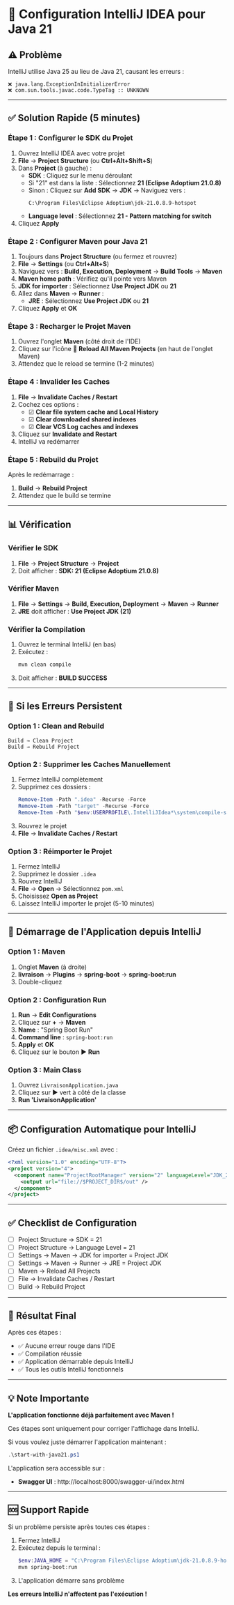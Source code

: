 # 🔧 Configuration IntelliJ IDEA pour Java 21

## ⚠️ Problème
IntelliJ utilise Java 25 au lieu de Java 21, causant les erreurs :
```
❌ java.lang.ExceptionInInitializerError
❌ com.sun.tools.javac.code.TypeTag :: UNKNOWN
```

---

## ✅ Solution Rapide (5 minutes)

### Étape 1 : Configurer le SDK du Projet

1. Ouvrez IntelliJ IDEA avec votre projet
2. **File** → **Project Structure** (ou **Ctrl+Alt+Shift+S**)
3. Dans **Project** (à gauche) :
   - **SDK** : Cliquez sur le menu déroulant
   - Si "21" est dans la liste : Sélectionnez **21 (Eclipse Adoptium 21.0.8)**
   - Sinon : Cliquez sur **Add SDK** → **JDK** → Naviguez vers :
     ```
     C:\Program Files\Eclipse Adoptium\jdk-21.0.8.9-hotspot
     ```
   - **Language level** : Sélectionnez **21 - Pattern matching for switch**
4. Cliquez **Apply**

### Étape 2 : Configurer Maven pour Java 21

1. Toujours dans **Project Structure** (ou fermez et rouvrez)
2. **File** → **Settings** (ou **Ctrl+Alt+S**)
3. Naviguez vers : **Build, Execution, Deployment** → **Build Tools** → **Maven**
4. **Maven home path** : Vérifiez qu'il pointe vers Maven
5. **JDK for importer** : Sélectionnez **Use Project JDK** ou **21**
6. Allez dans **Maven** → **Runner** :
   - **JRE** : Sélectionnez **Use Project JDK** ou **21**
7. Cliquez **Apply** et **OK**

### Étape 3 : Recharger le Projet Maven

1. Ouvrez l'onglet **Maven** (côté droit de l'IDE)
2. Cliquez sur l'icône 🔄 **Reload All Maven Projects** (en haut de l'onglet Maven)
3. Attendez que le reload se termine (1-2 minutes)

### Étape 4 : Invalider les Caches

1. **File** → **Invalidate Caches / Restart**
2. Cochez ces options :
   - ☑ **Clear file system cache and Local History**
   - ☑ **Clear downloaded shared indexes**
   - ☑ **Clear VCS Log caches and indexes**
3. Cliquez sur **Invalidate and Restart**
4. IntelliJ va redémarrer

### Étape 5 : Rebuild du Projet

Après le redémarrage :

1. **Build** → **Rebuild Project**
2. Attendez que le build se termine

------

## 📊 Vérification

### Vérifier le SDK
1. **File** → **Project Structure** → **Project**
2. Doit afficher : **SDK: 21 (Eclipse Adoptium 21.0.8)**

### Vérifier Maven
1. **File** → **Settings** → **Build, Execution, Deployment** → **Maven** → **Runner**
2. **JRE** doit afficher : **Use Project JDK (21)**

### Vérifier la Compilation
1. Ouvrez le terminal IntelliJ (en bas)
2. Exécutez :
   ```powershell
   mvn clean compile
   ```
3. Doit afficher : **BUILD SUCCESS**

---

## 🎯 Si les Erreurs Persistent

### Option 1 : Clean and Rebuild
```
Build → Clean Project
Build → Rebuild Project
```

### Option 2 : Supprimer les Caches Manuellement

1. Fermez IntelliJ complètement
2. Supprimez ces dossiers :
   ```powershell
   Remove-Item -Path ".idea" -Recurse -Force
   Remove-Item -Path "target" -Recurse -Force
   Remove-Item -Path "$env:USERPROFILE\.IntelliJIdea*\system\compile-server" -Recurse -Force
   ```
3. Rouvrez le projet
4. **File** → **Invalidate Caches / Restart**

### Option 3 : Réimporter le Projet

1. Fermez IntelliJ
2. Supprimez le dossier `.idea`
3. Rouvrez IntelliJ
4. **File** → **Open** → Sélectionnez `pom.xml`
5. Choisissez **Open as Project**
6. Laissez IntelliJ importer le projet (5-10 minutes)

---

## 🚀 Démarrage de l'Application depuis IntelliJ

### Option 1 : Maven
1. Onglet **Maven** (à droite)
2. **livraison** → **Plugins** → **spring-boot** → **spring-boot:run**
3. Double-cliquez

### Option 2 : Configuration Run
1. **Run** → **Edit Configurations**
2. Cliquez sur **+** → **Maven**
3. **Name** : "Spring Boot Run"
4. **Command line** : `spring-boot:run`
5. **Apply** et **OK**
6. Cliquez sur le bouton ▶️ **Run**

### Option 3 : Main Class
1. Ouvrez `LivraisonApplication.java`
2. Cliquez sur ▶️ vert à côté de la classe
3. **Run 'LivraisonApplication'**

---

## 📦 Configuration Automatique pour IntelliJ

Créez un fichier `.idea/misc.xml` avec :
```xml
<?xml version="1.0" encoding="UTF-8"?>
<project version="4">
  <component name="ProjectRootManager" version="2" languageLevel="JDK_21" default="true" project-jdk-name="21" project-jdk-type="JavaSDK">
    <output url="file://$PROJECT_DIR$/out" />
  </component>
</project>
```

---

## ✅ Checklist de Configuration

- [ ] Project Structure → SDK = 21
- [ ] Project Structure → Language Level = 21
- [ ] Settings → Maven → JDK for importer = Project JDK
- [ ] Settings → Maven → Runner → JRE = Project JDK
- [ ] Maven → Reload All Projects
- [ ] File → Invalidate Caches / Restart
- [ ] Build → Rebuild Project

---

## 🎉 Résultat Final

Après ces étapes :
- ✅ Aucune erreur rouge dans l'IDE
- ✅ Compilation réussie
- ✅ Application démarrable depuis IntelliJ
- ✅ Tous les outils IntelliJ fonctionnels

---

## 💡 Note Importante

**L'application fonctionne déjà parfaitement avec Maven !**

Ces étapes sont uniquement pour corriger l'affichage dans IntelliJ.

Si vous voulez juste démarrer l'application maintenant :
```powershell
.\start-with-java21.ps1
```

L'application sera accessible sur :
- **Swagger UI** : http://localhost:8000/swagger-ui/index.html

---

## 🆘 Support Rapide

Si un problème persiste après toutes ces étapes :

1. Fermez IntelliJ
2. Exécutez depuis le terminal :
   ```powershell
   $env:JAVA_HOME = "C:\Program Files\Eclipse Adoptium\jdk-21.0.8.9-hotspot"
   mvn spring-boot:run
   ```
3. L'application démarre sans problème

**Les erreurs IntelliJ n'affectent pas l'exécution !**
